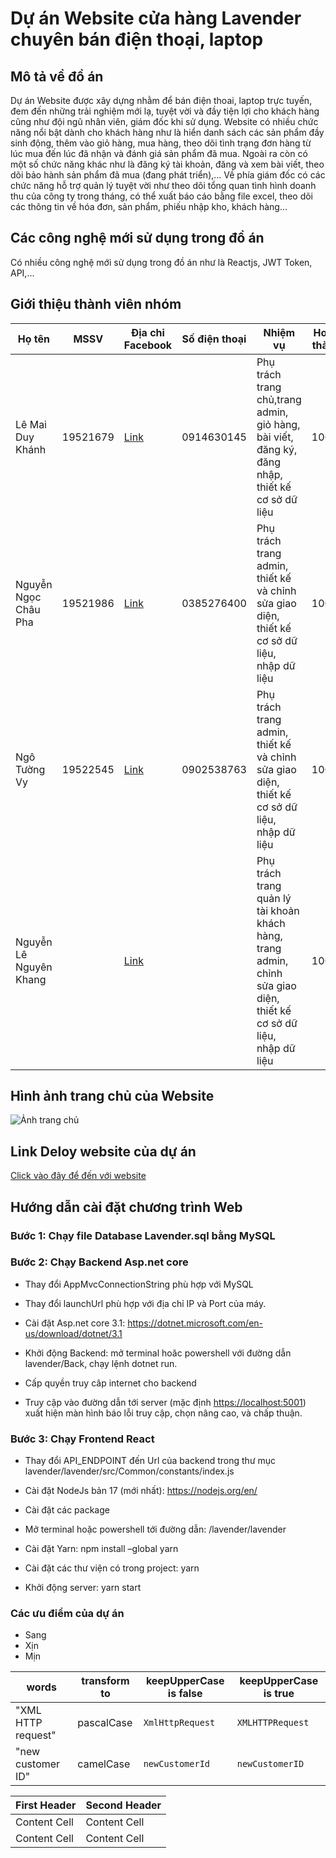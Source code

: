 # Dự án Website cửa hàng Lavender chuyên bán điện thoại, laptop
## Mô tả về đồ án
 Dự án Website được xây dựng nhằm để bán điện thoai, laptop trực tuyến, đem đến những trải nghiệm mới lạ, tuyệt vời và đầy tiện lợi cho khách hàng cũng như đội ngũ nhân viên, giám đốc khi sử dụng. Website có nhiều chức năng nổi bật dành cho khách hàng như là hiển danh sách các sản phẩm đầy sinh động, thêm vào giỏ hàng, mua hàng, theo dõi tình trạng đơn hàng từ lúc mua đến lúc đã nhận và đánh giá sản phẩm đã mua. Ngoài ra còn có một số chức năng khác như là đăng ký tài khoản, đăng và xem bài viết, theo dõi bảo hành sản phẩm đã mua (đang phát triển),... Về phía giám đốc có các chức năng hỗ trợ quản lý tuyệt vời như theo dõi tổng quan tình hình doanh thu của công ty trong tháng, có thể xuất báo cáo bằng file excel, theo dõi các thông tin về hóa đơn, sản phẩm, phiếu nhập kho, khách hàng...

## Các công nghệ mới sử dụng trong đồ án
Có nhiều công nghệ mới sử dụng trong đồ án như là Reactjs, JWT Token, API,...

## Giới thiệu thành viên nhóm
|       Họ tên          |     MSSV     |    Địa chỉ Facebook    |     Số điện thoại     |       Nhiệm vụ                                     |Hoàn thành|
|-----------------------|--------------|------------------------|-----------------------|----------------------------------------------------|----------|  
|  Lê Mai Duy Khánh      |   19521679   |[Link](https://www.facebook.com/bii.nhok.1)| 0914630145 |Phụ trách trang chủ,trang admin, giỏ hàng, bài viết, đăng ký, đăng nhập, thiết kế cơ sở dữ liệu| 100% | 
|  Nguyễn Ngọc Châu  Pha    |   19521986  |[Link](https://www.facebook.com/chaupha.nguyen1808)| 0385276400 |Phụ trách trang admin, thiết kế và chỉnh sửa giao diện, thiết kế cơ sở dữ liệu, nhập dữ liệu| 100% |
|  Ngô Tường Vy      |   19522545   |[Link](https://www.facebook.com/tuongvy.ngo.52012)| 0902538763 |Phụ trách trang admin, thiết kế và chỉnh sửa giao diện, thiết kế cơ sở dữ liệu, nhập dữ liệu| 100% |
|  Nguyễn Lê Nguyên Khang     |      |[Link](https://www.facebook.com/nguyenkhang1531)|  |Phụ trách trang quản lý tài khoản khách hàng, trang admin, chỉnh sửa giao diện, thiết kế cơ sở dữ liệu, nhập dữ liệu| 100% |


## Hình ảnh trang chủ của Website
![Ảnh trang chủ](https://drive.google.com/file/d/1ekEDYjFB6Qhq8506Plvg36bYrywri0fX/view?usp=sharing)

## Link Deloy website của dự án
[Click vào đây để đến với website](https://lavender-uit-webshop.web.app/)

## Hướng dẫn cài đặt chương trình Web

### **Bước 1: Chạy file Database Lavender.sql bằng MySQL** 

### **Bước 2: Chạy Backend Asp.net core**

- Thay đổi AppMvcConnectionString phù hợp với MySQL

- Thay đổi launchUrl phù hợp với địa chỉ IP và Port của máy.

- Cài đặt Asp.net core 3.1: <https://dotnet.microsoft.com/en-us/download/dotnet/3.1>
 
- Khởi động Backend: mở terminal hoăc powershell với đường dẫn lavender/Back, chạy lệnh dotnet run.
 
- Cấp quyền truy câp internet cho backend

- Truy cập vào đường dẫn tới server (mặc định <https://localhost:5001>) xuất hiện màn hình báo lỗi truy cập, chọn nâng cao, và chấp thuận.

### **Bước 3: Chạy Frontend React** 
- Thay đổi API\_ENDPOINT đến Url của backend trong thư mục lavender/lavender/src/Common/constants/index.js

- Cài đặt NodeJs bản 17 (mới nhất):  <https://nodejs.org/en/>
 
- Cài đặt các package

- Mở terminal hoặc powershell tới đường dẫn: /lavender/lavender

- Cài đặt Yarn: npm install –global yarn

- Cài đặt các thư viện có trong project: yarn

- Khởi động server: yarn start

### Các ưu điểm của dự án
- Sang 
- Xịn 
- Mịn

| words              | transform to | keepUpperCase is false | keepUpperCase is true |  
|--------------------|--------------|------------------------|-----------------------|  
| "XML HTTP request" | pascalCase   | `XmlHttpRequest`       | `XMLHTTPRequest`      |  
| "new customer ID"  | camelCase    | `newCustomerId`        | `newCustomerID`       |  


<!-- TABLE_GENERATE_START -->


| First Header  | Second Header |
| ------------- | ------------- |
| Content Cell  | Content Cell  |
| Content Cell  | Content Cell  |

<!-- TABLE_GENERATE_END -->





